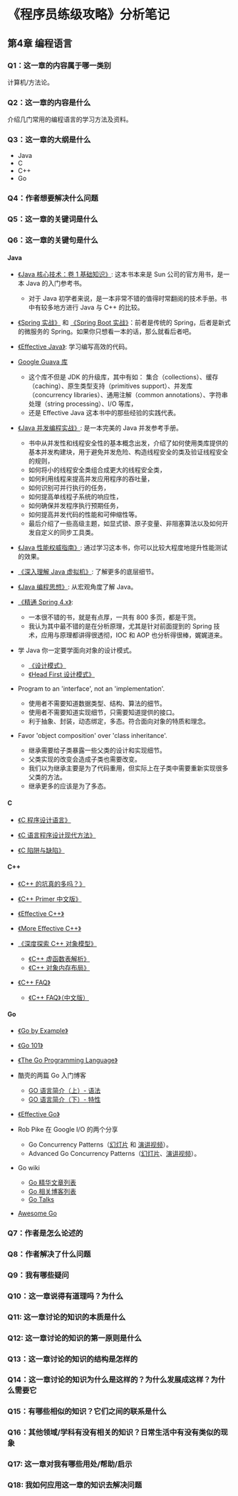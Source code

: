 # 《程序员练级攻略》分析笔记

## 第4章 编程语言

### Q1：这一章的内容属于哪一类别

计算机/方法论。

### Q2：这一章的内容是什么

介绍几门常用的编程语言的学习方法及资料。

### Q3：这一章的大纲是什么

- Java
- C
- C++
- Go

### Q4：作者想要解决什么问题

### Q5：这一章的关键词是什么

### Q6：这一章的关键句是什么

#### Java

- [《Java 核心技术：卷 1 基础知识》][1]: 这本书本来是 Sun 公司的官方用书，是一本 Java 的入门参考书。
  - 对于 Java 初学者来说，是一本非常不错的值得时常翻阅的技术手册。书中有较多地方进行 Java 与 C++ 的比较。

- [《Spring 实战》][2] 和 [《Spring Boot 实战》][3]：前者是传统的 Spring，后者是新式的微服务的 Spring。如果你只想看一本的话，那么就看后者吧。

- [《Effective Java》][4]: 学习编写高效的代码。

- [Google Guava 库 ][5]
  - 这个库不但是 JDK 的升级库，其中有如：
    集合（collections）、缓存（caching）、原生类型支持（primitives support）、并发库（concurrency libraries）、通用注解（common annotations）、字符串处理（string processing）、I/O 等库，
  - 还是 Effective Java 这本书中的那些经验的实践代表。

- [《Java 并发编程实战》][6]: 是一本完美的 Java 并发参考手册。
  - 书中从并发性和线程安全性的基本概念出发，介绍了如何使用类库提供的基本并发构建块，用于避免并发危险、构造线程安全的类及验证线程安全的规则，
  - 如何将小的线程安全类组合成更大的线程安全类，
  - 如何利用线程来提高并发应用程序的吞吐量，
  - 如何识别可并行执行的任务，
  - 如何提高单线程子系统的响应性，
  - 如何确保并发程序执行预期任务，
  - 如何提高并发代码的性能和可伸缩性等。
  - 最后介绍了一些高级主题，如显式锁、原子变量、非阻塞算法以及如何开发自定义的同步工具类。

- [《Java 性能权威指南》][7]: 通过学习这本书，你可以比较大程度地提升性能测试的效果。

- [《深入理解 Java 虚拟机》][8]: 了解更多的底层细节。

- [《Java 编程思想》][9]: 从宏观角度了解 Java。

- [《精通 Spring 4.x》][10]:
  - 一本很不错的书，就是有点厚，一共有 800 多页，都是干货。
  - 我认为其中最不错的是在分析原理，尤其是针对前面提到的 Spring 技术，应用与原理都讲得很透彻，IOC 和 AOP 也分析得很棒，娓娓道来。

- 学 Java 你一定要学面向对象的设计模式。
  - [《设计模式》][11]
  - [《Head First 设计模式》][12]

- Program to an 'interface', not an 'implementation'.
  - 使用者不需要知道数据类型、结构、算法的细节。
  - 使用者不需要知道实现细节，只需要知道提供的接口。
  - 利于抽象、封装，动态绑定，多态。符合面向对象的特质和理念。

- Favor 'object composition' over 'class inheritance'.
  - 继承需要给子类暴露一些父类的设计和实现细节。
  - 父类实现的改变会造成子类也需要改变。
  - 我们以为继承主要是为了代码重用，但实际上在子类中需要重新实现很多父类的方法。
  - 继承更多的应该是为了多态。

#### C

- [《C 程序设计语言》][13]

- [《C 语言程序设计现代方法》][14]

- [《C 陷阱与缺陷》][15]

#### C++

- [《C++ 的坑真的多吗？》][16]

- [《C++ Primer 中文版》][17]

- [《Effective C++》][18]

- [《More Effective C++》][19]

- [《深度探索 C++ 对象模型》][20]
  - [《C++ 虚函数表解析》][21]
  - [《C++ 对象内存布局》][22]

- [《C++ FAQ》][23]
  - [《C++ FAQ》（中文版）][24]

#### Go

- [《Go by Example》][25]

- [《Go 101》][26]

- [《The Go Programming Language》][27]

- 酷壳的两篇 Go 入门博客
  - [GO 语言简介（上）- 语法][28]
  - [GO 语言简介（下）- 特性][29]

- [《Effective Go》][30]

- Rob Pike 在 Google I/O 的两个分享
  - Go Concurrency Patterns（[幻灯片][31] 和 [演讲视频][32]）。
  - Advanced Go Concurrency Patterns（[幻灯片][33]、[演讲视频][34]）。

- Go wiki
  - [Go 精华文章列表][35]
  - [Go 相关博客列表][36]
  - [Go Talks][37]

- [Awesome Go][38]

### Q7：作者是怎么论述的

### Q8：作者解决了什么问题

### Q9：我有哪些疑问

### Q10：这一章说得有道理吗？为什么

### Q11: 这一章讨论的知识的本质是什么

### Q12: 这一章讨论的知识的第一原则是什么

### Q13：这一章讨论的知识的结构是怎样的

### Q14：这一章讨论的知识为什么是这样的？为什么发展成这样？为什么需要它

### Q15：有哪些相似的知识？它们之间的联系是什么

### Q16：其他领域/学科有没有相关的知识？日常生活中有没有类似的现象

### Q17: 这一章对我有哪些用处/帮助/启示

### Q18: 我如何应用这一章的知识去解决问题

  [1]: https://book.douban.com/subject/26880667/
  [2]: https://book.douban.com/subject/26767354/
  [3]: https://book.douban.com/subject/26857423/
  [4]: https://book.douban.com/subject/27047716/
  [5]: https://github.com/google/guava
  [6]: https://book.douban.com/subject/10484692/
  [7]: https://book.douban.com/subject/26740520/
  [8]: https://book.douban.com/subject/24722612/
  [9]: https://book.douban.com/subject/2130190/
  [10]: https://book.douban.com/subject/26952826/
  [11]: https://book.douban.com/subject/1052241/
  [12]: https://book.douban.com/subject/2243615/
  [13]: https://book.douban.com/subject/1139336/
  [14]: https://book.douban.com/subject/2280547/
  [15]: https://en.wikipedia.org/wiki/The_C_Programming_Language
  [16]: https://book.douban.com/subject/2778632/
  [17]: https://coolshell.cn/articles/7992.html
  [18]: https://book.douban.com/subject/25708312/
  [19]: https://book.douban.com/subject/5908727/
  [20]: https://book.douban.com/subject/10427315/
  [21]: https://coolshell.cn/articles/12165.html
  [22]: https://coolshell.cn/articles/12176.html
  [23]: https://www.stroustrup.com/bs_faq.html
  [24]: https://www.stroustrup.com/bsfaqcn.html
  [25]: https://gobyexample.com/
  [26]: https://go101.org/article/101.html
  [27]: https://book.douban.com/subject/26337545/
  [28]: https://coolshell.cn/articles/8460.html
  [29]: https://coolshell.cn/articles/8489.html
  [30]: https://go.dev/doc/effective_go
  [31]: https://go.dev/talks/2012/concurrency.slide#1
  [32]: https://www.youtube.com/watch?v=f6kdp27TYZs
  [33]: https://go.dev/talks/2013/advconc.slide#1
  [34]: https://www.youtube.com/watch?v=QDDwwePbDtw
  [35]: https://github.com/golang/go/wiki/Articles
  [36]: https://github.com/golang/go/wiki/Blogs
  [37]: https://github.com/golang/go/wiki/GoTalks
  [38]: https://github.com/avelino/awesome-go
